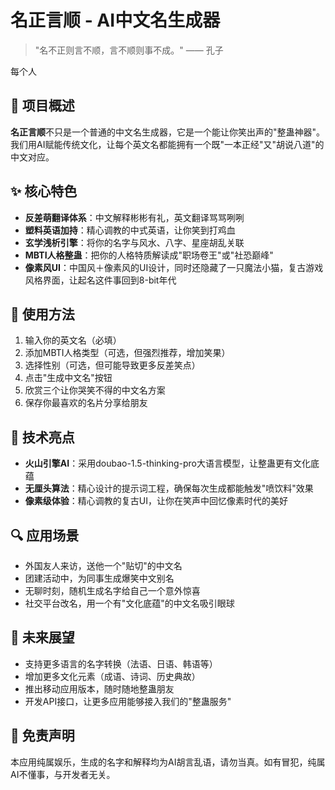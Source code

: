 # 名正言顺 - AI中文名生成器
> "名不正则言不顺，言不顺则事不成。" —— 孔子

每个人

## 🔮 项目概述

**名正言顺**不只是一个普通的中文名生成器，它是一个能让你笑出声的"整蛊神器"。我们用AI赋能传统文化，让每个英文名都能拥有一个既"一本正经"又"胡说八道"的中文对应。

## ✨ 核心特色

- **反差萌翻译体系**：中文解释彬彬有礼，英文翻译骂骂咧咧
- **塑料英语加持**：精心调教的中式英语，让你笑到打鸡血
- **玄学浅析引擎**：将你的名字与风水、八字、星座胡乱关联
- **MBTI人格整蛊**：把你的人格特质解读成"职场卷王"或"社恐巅峰"
- **像素风UI**：中国风＋像素风的UI设计，同时还隐藏了一只魔法小猫，复古游戏风格界面，让起名这件事回到8-bit年代

## 🚀 使用方法

1. 输入你的英文名（必填）
2. 添加MBTI人格类型（可选，但强烈推荐，增加笑果）
3. 选择性别（可选，但可能导致更多反差笑点）
4. 点击"生成中文名"按钮
5. 欣赏三个让你哭笑不得的中文名方案
6. 保存你最喜欢的名片分享给朋友

## 🧠 技术亮点

- **火山引擎AI**：采用doubao-1.5-thinking-pro大语言模型，让整蛊更有文化底蕴
- **无厘头算法**：精心设计的提示词工程，确保每次生成都能触发"喷饮料"效果
- **像素级体验**：精心调教的复古UI，让你在笑声中回忆像素时代的美好

## 🔍 应用场景

- 外国友人来访，送他一个"贴切"的中文名
- 团建活动中，为同事生成爆笑中文别名
- 无聊时刻，随机生成名字给自己一个意外惊喜
- 社交平台改名，用一个有"文化底蕴"的中文名吸引眼球

## 🌈 未来展望

- 支持更多语言的名字转换（法语、日语、韩语等）
- 增加更多文化元素（成语、诗词、历史典故）
- 推出移动应用版本，随时随地整蛊朋友
- 开发API接口，让更多应用能够接入我们的"整蛊服务"

## 🙏 免责声明

本应用纯属娱乐，生成的名字和解释均为AI胡言乱语，请勿当真。如有冒犯，纯属AI不懂事，与开发者无关。